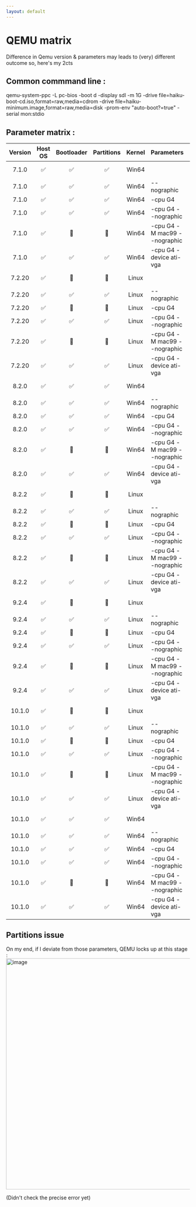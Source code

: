 ```yaml
---
layout: default
---
```


# QEMU matrix

Difference in Qemu version & parameters may leads to (very) different outcome so, here's my 2cts 

 
## Common commmand line : 
qemu-system-ppc -L pc-bios -boot d -display sdl -m 1G -drive file=haiku-boot-cd.iso,format=raw,media=cdrom -drive file=haiku-minimum.image,format=raw,media=disk -prom-env "auto-boot?=true" -serial mon:stdio

## Parameter matrix : 
| Version | Host OS | Bootloader | Partitions | Kernel | Parameters | Details |
| :---: | :---: | :---: | :---: | :---: | :--- | :---: |
| 7.1.0 | ✅ | ✅ | ✅ | Win64 | | CPU type PowerPC,750 |
| 7.1.0 | ✅ | ✅ | ✅ | Win64 | --nographic | CPU type PowerPC,750 |
| 7.1.0 | ✅ | ✅ | ✅ | Win64 | -cpu G4 | |
| 7.1.0 | ✅ | ✅ | ✅ | Win64 | -cpu G4 --nographic | |
| 7.1.0 | ✅ | 🛑 | 🛑 | Win64 | -cpu G4 -M mac99 --nographic | |
| 7.1.0 | ✅ | ✅ | ✅ | Win64 | -cpu G4 -device ati-vga | |
| 7.2.20 | ✅ | 🛑 | 🛑 | Linux | | CPU type PowerPC,750 |
| 7.2.20 | ✅ | ✅ | ✅ | Linux | --nographic | CPU type PowerPC,750 |
| 7.2.20 | ✅ | 🛑 | 🛑 | Linux | -cpu G4 | |
| 7.2.20 | ✅ | ✅ | ✅ | Linux | -cpu G4 --nographic | |
| 7.2.20 | ✅ | 🛑 | 🛑 | Linux | -cpu G4 -M mac99 --nographic | |
| 7.2.20 | ✅ | ✅ | ✅ | Linux | -cpu G4 -device ati-vga | |
| 8.2.0 | ✅ | ✅ | ✅ | Win64 | | CPU type PowerPC,750 |
| 8.2.0 | ✅ | ✅ | ✅ | Win64 | --nographic | CPU type PowerPC,750 |
| 8.2.0 | ✅ | ✅ | ✅ | Win64 | -cpu G4 | |
| 8.2.0 | ✅ | ✅ | ✅ | Win64 | -cpu G4 --nographic | |
| 8.2.0 | ✅ | 🛑 | 🛑 | Win64 | -cpu G4 -M mac99 --nographic | |
| 8.2.0 | ✅ | ✅ | ✅ | Win64 | -cpu G4 -device ati-vga | |
| 8.2.2 | ✅ | 🛑 | 🛑 | Linux | | CPU type PowerPC,750 |
| 8.2.2 | ✅ | ✅ | ✅ | Linux | --nographic | CPU type PowerPC,750 |
| 8.2.2 | ✅ | 🛑 | 🛑 | Linux | -cpu G4 | |
| 8.2.2 | ✅ | ✅ | ✅ | Linux | -cpu G4 --nographic | |
| 8.2.2 | ✅ | 🛑 | 🛑 | Linux | -cpu G4 -M mac99 --nographic | |
| 8.2.2 | ✅ | ✅ | ✅ | Linux | -cpu G4 -device ati-vga | |
| 9.2.4 | ✅ | 🛑 | 🛑 | Linux | | CPU type PowerPC,750 |
| 9.2.4 | ✅ | ✅ | ✅ | Linux | --nographic | CPU type PowerPC,750 |
| 9.2.4 | ✅ | 🛑 | 🛑 | Linux | -cpu G4 | |
| 9.2.4 | ✅ | ✅ | ✅ | Linux | -cpu G4 --nographic | |
| 9.2.4 | ✅ | 🛑 | 🛑 | Linux | -cpu G4 -M mac99 --nographic | |
| 9.2.4 | ✅ | ✅ | ✅ | Linux | -cpu G4 -device ati-vga | |
| 10.1.0 | ✅ | 🛑 | 🛑 | Linux | | CPU type PowerPC,750 |
| 10.1.0 | ✅ | ✅ | ✅ | Linux | --nographic | CPU type PowerPC,750 |
| 10.1.0 | ✅ | 🛑 | 🛑 | Linux | -cpu G4 | |
| 10.1.0 | ✅ | ✅ | ✅ | Linux | -cpu G4 --nographic | |
| 10.1.0 | ✅ | 🛑 | 🛑 | Linux | -cpu G4 -M mac99 --nographic | |
| 10.1.0 | ✅ | ✅ | ✅ | Linux | -cpu G4 -device ati-vga | |
| 10.1.0 | ✅ | ✅ | ✅ | Win64 | | CPU type PowerPC,750 |
| 10.1.0 | ✅ | ✅ | ✅ | Win64 | --nographic | CPU type PowerPC,750 |
| 10.1.0 | ✅ | ✅ | ✅ | Win64 | -cpu G4 | |
| 10.1.0 | ✅ | ✅ | ✅ | Win64 | -cpu G4 --nographic | |
| 10.1.0 | ✅ | 🛑 | 🛑 | Win64 | -cpu G4 -M mac99 --nographic | |
| 10.1.0 | ✅ | ✅ | ✅ | Win64 | -cpu G4 -device ati-vga | |

## Partitions issue

On my end, if I deviate from those parameters, QEMU locks up at this stage : 
<img width="810" height="632" alt="image" src="https://github.com/user-attachments/assets/84fa996c-1331-4858-b399-3611d42515e7" />

(Didn't check the precise error yet) 


